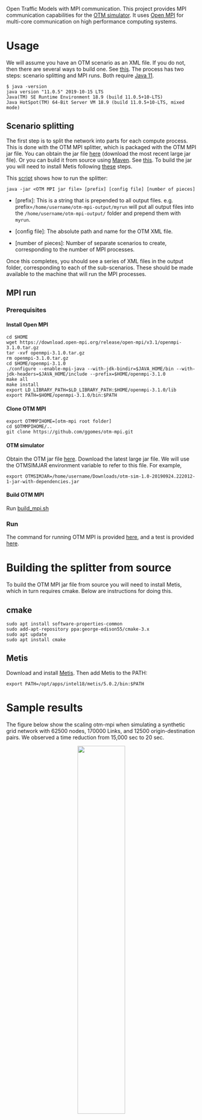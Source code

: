 Open Traffic Models with MPI communication. This project provides MPI communication capabilities for the [OTM simulator](https://github.com/ggomes/otm-sim). It uses [Open MPI](https://www.open-mpi.org/) for multi-core communication on high performance computing systems.

# Usage

We will assume you have an OTM scenario as an XML file. If you do not, then there are several ways to build one. See [this](https://github.com/ggomes/otm-tools). The process has two steps: scenario splitting and MPI runs. Both require [Java 11](https://www.oracle.com/technetwork/java/javase/downloads/jdk11-downloads-5066655.html).
```
$ java -version
java version "11.0.5" 2019-10-15 LTS
Java(TM) SE Runtime Environment 18.9 (build 11.0.5+10-LTS)
Java HotSpot(TM) 64-Bit Server VM 18.9 (build 11.0.5+10-LTS, mixed mode)
```

## Scenario splitting 

The first step is to split the network into parts for each compute process. This is done with the OTM MPI splitter, which is packaged with the OTM MPI jar file. You can obtain the jar file [here](https://mymavenrepo.com/repo/XtcMAROnIu3PyiMCmbdY/edu/berkeley/ucbtrans/otm-mpi/1.0-SNAPSHOT/) (download the most recent large jar file). Or you can build it from source using [Maven](http://maven.apache.org/). See [this](https://github.com/ggomes/otm-mpi/blob/master/scripts/build_splitter.sh). To build the jar you will need to install Metis following [these](#building-the-splitter-from-source) steps. 

This [script](https://github.com/ggomes/otm-mpi/blob/master/scripts/run_splitter.sh) shows how to run the splitter:
```
java -jar <OTM MPI jar file> [prefix] [config file] [number of pieces]
```

+ [prefix]: This is a string that is prepended to all output files. e.g. prefix=`/home/username/otm-mpi-output/myrun` will put all output files into the `/home/username/otm-mpi-output/` folder and prepend them with `myrun`.

+ [config file]: The absolute path and name for the OTM XML file. 

+ [number of pieces]: Number of separate scenarios to create, corresponding to the number of MPI processes.

Once this completes, you should see a series of XML files in the output folder, corresponding to each of the sub-scenarios. These should be made available to the machine that will run the MPI processes. 


## MPI run

### Prerequisites

#### Install Open MPI
```
cd $HOME
wget https://download.open-mpi.org/release/open-mpi/v3.1/openmpi-3.1.0.tar.gz
tar -xvf openmpi-3.1.0.tar.gz
rm openmpi-3.1.0.tar.gz
cd $HOME/openmpi-3.1.0
./configure --enable-mpi-java --with-jdk-bindir=$JAVA_HOME/bin --with-jdk-headers=$JAVA_HOME/include --prefix=$HOME/openmpi-3.1.0
make all
make install
export LD_LIBRARY_PATH=$LD_LIBRARY_PATH:$HOME/openmpi-3.1.0/lib
export PATH=$HOME/openmpi-3.1.0/bin:$PATH
```

#### Clone OTM MPI
```
export OTMMPIHOME=[otm-mpi root folder]
cd $OTMMPIHOME/..
git clone https://github.com/ggomes/otm-mpi.git
```

#### OTM simulator
Obtain the OTM jar file [here](https://mymavenrepo.com/repo/XtcMAROnIu3PyiMCmbdY/edu/berkeley/ucbtrans/otm-sim/1.0-SNAPSHOT/). Download the latest large jar file. We will use the OTMSIMJAR environment variable to refer to this file. For example,
```
export OTMSIMJAR=/home/username/Downloads/otm-sim-1.0-20190924.222012-1-jar-with-dependencies.jar
```

#### Build OTM MPI
Run [build_mpi.sh](https://github.com/ggomes/otm-mpi/blob/master/scripts/build_mpi.sh)

### Run
The command for running OTM MPI is provided [here](https://github.com/ggomes/otm-mpi/blob/master/scripts/run_mpi.sh), and a test is provided [here](https://github.com/ggomes/otm-mpi/blob/master/scripts/test_run_mpi.sh).

# Building the splitter from source

To build the OTM MPI jar file from source you will need to install Metis, which in turn requires cmake. Below are instructions for doing this.

## cmake
```
sudo apt install software-properties-common
sudo add-apt-repository ppa:george-edison55/cmake-3.x
sudo apt update
sudo apt install cmake
```

## Metis
Download and install [Metis](http://glaros.dtc.umn.edu/gkhome/metis/metis/download).
Then add Metis to the PATH:
```
export PATH=/opt/apps/intel18/metis/5.0.2/bin:$PATH
```

# Sample results
The figure below show the scaling otm-mpi when simulating a synthetic grid network with 62500 nodes, 170000 Links, and 12500 origin-destination pairs. We observed a time reduction from 15,000 sec to 20 sec.

<p align="center">
<img src="https://github.com/ugirumurera/otm-mpi/blob/master/OTM_Scaling.png" width="50%">
</p>
